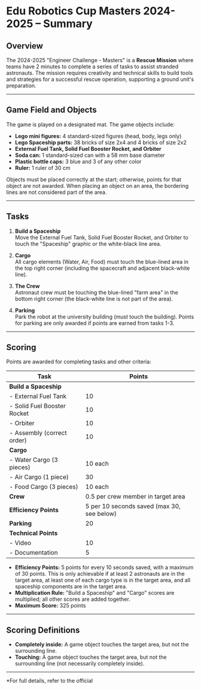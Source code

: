# Edu Robotics Cup Masters 2024-2025 – Summary

## Overview

The 2024-2025 "Engineer Challenge - Masters" is a **Rescue Mission** where teams have 2 minutes to complete a series of tasks to assist stranded astronauts. The mission requires creativity and technical skills to build tools and strategies for a successful rescue operation, supporting a ground unit's preparation.

---

## Game Field and Objects

The game is played on a designated mat. The game objects include:

- **Lego mini figures:** 4 standard-sized figures (head, body, legs only)
- **Lego Spaceship parts:** 38 bricks of size 2x4 and 4 bricks of size 2x2
- **External Fuel Tank, Solid Fuel Booster Rocket, and Orbiter**
- **Soda can:** 1 standard-sized can with a 58 mm base diameter
- **Plastic bottle caps:** 3 blue and 3 of any other color
- **Ruler:** 1 ruler of 30 cm

Objects must be placed correctly at the start; otherwise, points for that object are not awarded. When placing an object on an area, the bordering lines are not considered part of the area.

---

## Tasks

1. **Build a Spaceship**  
   Move the External Fuel Tank, Solid Fuel Booster Rocket, and Orbiter to touch the "Spaceship" graphic or the white-black line area.

2. **Cargo**  
   All cargo elements (Water, Air, Food) must touch the blue-lined area in the top right corner (including the spacecraft and adjacent black-white line).

3. **The Crew**  
   Astronaut crew must be touching the blue-lined "farm area" in the bottom right corner (the black-white line is not part of the area).

4. **Parking**  
   Park the robot at the university building (must touch the building). Points for parking are only awarded if points are earned from tasks 1-3.

---

## Scoring

Points are awarded for completing tasks and other criteria:

| Task                        | Points                                      |
|-----------------------------|---------------------------------------------|
| **Build a Spaceship**       |                                             |
| - External Fuel Tank        | 10                                          |
| - Solid Fuel Booster Rocket | 10                                          |
| - Orbiter                   | 10                                          |
| - Assembly (correct order)  | 10                                          |
| **Cargo**                   |                                             |
| - Water Cargo (3 pieces)    | 10 each                                     |
| - Air Cargo (1 piece)       | 30                                          |
| - Food Cargo (3 pieces)     | 10 each                                     |
| **Crew**                    | 0.5 per crew member in target area          |
| **Efficiency Points**       | 5 per 10 seconds saved (max 30, see below)  |
| **Parking**                 | 20                                          |
| **Technical Points**        |                                             |
| - Video                     | 10                                          |
| - Documentation             | 5                                           |

- **Efficiency Points:** 5 points for every 10 seconds saved, with a maximum of 30 points. This is only achievable if at least 2 astronauts are in the target area, at least one of each cargo type is in the target area, and all spaceship components are in the target area.
- **Multiplication Rule:** "Build a Spaceship" and "Cargo" scores are multiplied; all other scores are added together.
- **Maximum Score:** 325 points

---

## Scoring Definitions

- **Completely inside:** A game object touches the target area, but not the surrounding line.
- **Touching:** A game object touches the target area, but not the surrounding line (not necessarily completely inside).

---

*For full details, refer to the official